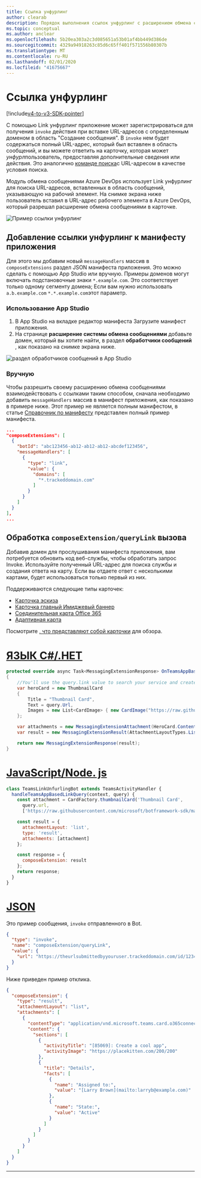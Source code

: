 ```yaml
---
title: Ссылка унфурлинг
author: clearab
description: Порядок выполнения ссылок унфурлинг с расширением обмена сообщениями в приложении Microsoft Teams.
ms.topic: conceptual
ms.author: anclear
ms.openlocfilehash: 5b20ea303a2c3d085651a53b01af4bb449d386de
ms.sourcegitcommit: 4329a94918263c85d6c65ff401f571556b80307b
ms.translationtype: MT
ms.contentlocale: ru-RU
ms.lasthandoff: 02/01/2020
ms.locfileid: "41675667"
---
```

# <a name="link-unfurling"></a>Ссылка унфурлинг

[!include[v4-to-v3-SDK-pointer](~/includes/v4-to-v3-pointer-me.md)]

С помощью Link унфурлинг приложение может зарегистрироваться для получения `invoke` действия при вставке URL-адресов с определенным доменом в область "Создание сообщения". В `invoke` нем будет содержаться полный URL-адрес, который был вставлен в область сообщений, и вы можете ответить на карточку, которая может *унфурл*пользователь, предоставляя дополнительные сведения или действия. Это аналогично [команде поиска](~/messaging-extensions/how-to/search-commands/define-search-command.md)с URL-адресом в качестве условия поиска.

Модуль обмена сообщениями Azure DevOps использует Link унфурлинг для поиска URL-адресов, вставленных в область сообщений, указывающую на рабочий элемент. На снимке экрана ниже пользователь вставил в URL-адрес рабочего элемента в Azure DevOps, который разрешал расширение обмена сообщениями в карточке.

![Пример ссылки унфурлинг](~/assets/images/compose-extensions/messagingextensions_linkunfurling.png)

## <a name="add-link-unfurling-to-your-app-manifest"></a>Добавление ссылки унфурлинг к манифесту приложения

Для этого мы добавим новый `messageHandlers` массив в `composeExtensions` раздел JSON манифеста приложения. Это можно сделать с помощью App Studio или вручную. Примеры доменов могут включать подстановочные знаки `*.example.com`. Это соответствует только одному сегменту домена; Если вам нужно использовать `a.b.example.com` `*.*.example.com`этот параметр.

### <a name="using-app-studio"></a>Использование App Studio

1. В App Studio на вкладке редактор манифеста Загрузите манифест приложения.
1. На странице **расширение системы обмена сообщениями** добавьте домен, который вы хотите найти, в раздел **обработчики сообщений** , как показано на снимке экрана ниже.

![раздел обработчиков сообщений в App Studio](~/assets/images/link-unfurling.png)

### <a name="manually"></a>Вручную

Чтобы разрешить своему расширению обмена сообщениями взаимодействовать с ссылками таким способом, сначала необходимо добавить `messageHandlers` массив в манифест приложения, как показано в примере ниже. Этот пример не является полным манифестом, в статье [Справочник по манифесту](~/resources/schema/manifest-schema.md) представлен полный пример манифеста.

```json
...
"composeExtensions": [
  {
    "botId": "abc123456-ab12-ab12-ab12-abcdef123456",
    "messageHandlers": [
      {
        "type": "link",
        "value": {
          "domains": [
            "*.trackeddomain.com"
          ]
        }
      }
    ]
  }
],
...
```

## <a name="handle-the-composeextensionquerylink-invoke"></a>Обработка `composeExtension/queryLink` вызова

Добавив домен для прослушивания манифеста приложения, вам потребуется обновить код веб-службы, чтобы обработать запрос Invoke. Используйте полученный URL-адрес для поиска службы и создания ответа на карту. Если вы отдаете ответ с несколькими картами, будет использоваться только первый из них.

Поддерживаются следующие типы карточек:

* [Карточка эскиза](~/task-modules-and-cards/cards/cards-reference.md#thumbnail-card)
* [Карточка главный Имиджевый баннер](~/task-modules-and-cards/cards/cards-reference.md#hero-card)
* [Соединительная карта Office 365](~/task-modules-and-cards/cards/cards-reference.md#office-365-connector-card)
* [Адаптивная карта](~/task-modules-and-cards/cards/cards-reference.md#adaptive-card)

Посмотрите [, что представляют собой карточки](~/task-modules-and-cards/what-are-cards.md) для обзора.

# <a name="cnettabdotnet"></a>[ЯЗЫК C#/.НЕТ](#tab/dotnet)

```csharp
protected override async Task<MessagingExtensionResponse> OnTeamsAppBasedLinkQueryAsync(ITurnContext<IInvokeActivity> turnContext, AppBasedLinkQuery query, CancellationToken cancellationToken)
{
    //You'll use the query.link value to search your service and create a card response
    var heroCard = new ThumbnailCard
    {
        Title = "Thumbnail Card",
        Text = query.Url,
        Images = new List<CardImage> { new CardImage("https://raw.githubusercontent.com/microsoft/botframework-sdk/master/icon.png") },
    };

    var attachments = new MessagingExtensionAttachment(HeroCard.ContentType, null, heroCard);
    var result = new MessagingExtensionResult(AttachmentLayoutTypes.List, "result", new[] { attachments }, null, "test unfurl");

    return new MessagingExtensionResponse(result);
}
```

# <a name="javascriptnodejstabjavascript"></a>[JavaScript/Node. js](#tab/javascript)

```javascript
class TeamsLinkUnfurlingBot extends TeamsActivityHandler {
  handleTeamsAppBasedLinkQuery(context, query) {
    const attachment = CardFactory.thumbnailCard('Thumbnail Card',
      query.url,
      ['https://raw.githubusercontent.com/microsoft/botframework-sdk/master/icon.png']);

    const result = {
      attachmentLayout: 'list',
      type: 'result',
      attachments: [attachment]
    };

    const response = {
      composeExtension: result
    };
    return response;
  }
}
```

# <a name="jsontabjson"></a>[JSON](#tab/json)

Это пример сообщения, `invoke` отправленного в Bot.

```json
{
  "type": "invoke",
  "name": "composeExtension/queryLink",
  "value": {
    "url": "https://theurlsubmittedbyyouruser.trackeddomain.com/id/1234"
  }
}
```

Ниже приведен пример отклика.

```json
{
  "composeExtension": {
    "type": "result",
    "attachmentLayout": "list",
    "attachments": [
      {
        "contentType": "application/vnd.microsoft.teams.card.o365connector",
        "content": {
          "sections": [
            {
              "activityTitle": "[85069]: Create a cool app",
              "activityImage": "https://placekitten.com/200/200"
            },
            {
              "title": "Details",
              "facts": [
                {
                  "name": "Assigned to:",
                  "value": "[Larry Brown](mailto:larryb@example.com)"
                },
                {
                  "name": "State:",
                  "value": "Active"
                }
              ]
            }
          ]
        }
      }
    ]
  }
}
```

* * *
